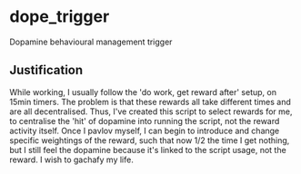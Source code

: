 # dope_trigger
Dopamine behavioural management trigger

## Justification
While working, I usually follow the 'do work, get reward after' setup, on 15min timers.
The problem is that these rewards all take different times and are all decentralised.
Thus, I've created this script to select rewards for me, to centralise the 'hit' of dopamine into running the script, not the reward activity itself.
Once I pavlov myself, I can begin to introduce and change specific weightings of the reward, such that now 1/2 the time I get nothing, but I still feel the dopamine because it's linked to the script usage, not the reward.
I wish to gachafy my life.